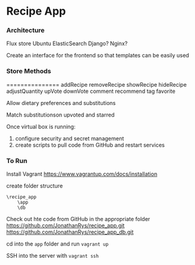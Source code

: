 # Recipe App

### Architecture

Flux store
Ubuntu
ElasticSearch
Django?
Nginx?

Create an interface for the frontend so that templates can be easily used

### Store Methods

===============
addRecipe
removeRecipe
showRecipe
hideRecipe
adjustQuantity
upVote
downVote
comment
recommend
tag
favorite

Allow dietary preferences and substitutions

Match substitutionson upvoted and starred

Once virtual box is running:

1. configure security and secret management
2. create scripts to pull code from GitHub and restart services

### To Run

Install Vagrant
https://www.vagrantup.com/docs/installation

create folder structure

```
\recipe_app
    \app
    \db
```

Check out hte code from GitHub in the appropriate folder
https://github.com/JonathanRys/recipe_app.git
https://github.com/JonathanRys/recipe_app_db.git

cd into the `app` folder and run
`vagrant up`

SSH into the server with
`vagrant ssh`
